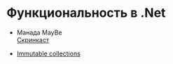 # Функциональность в .Net

* Манада MayBe  
  [Скринкаст](https://habrahabr.ru/post/147363/)

* [Immutable collections](https://nesteruk.wordpress.com/2013/07/20/%D0%BD%D0%B5%D0%BC%D1%83%D1%82%D0%B0%D0%B1%D0%B5%D0%BB%D1%8C%D0%BD%D1%8B%D0%B5-%D0%BA%D0%BE%D0%BB%D0%BB%D0%B5%D0%BA%D1%86%D0%B8%D0%B8/)

